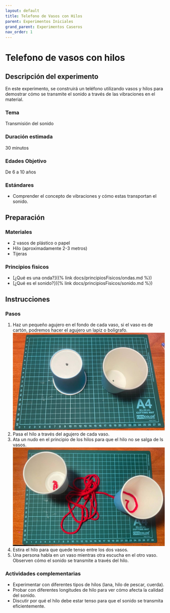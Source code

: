 ```yaml
---
layout: default
title: Telefono de Vasos con Hilos
parent: Experimentos Iniciales
grand_parent: Experimentos Caseros
nav_order: 1
---
```


# Telefono de vasos con hilos

## Descripción del experimento
En este experimento, se construirá un teléfono utilizando vasos y hilos para demostrar cómo se transmite el sonido a través de las vibraciones en el material.

### Tema 
Transmisión del sonido

### Duración estimada
30 minutos

### Edades Objetivo 
De 6 a 10 años

### Estándares
- Comprender el concepto de vibraciones y cómo estas transportan el sonido.

## Preparación
### Materiales 
- 2 vasos de plástico o papel
- Hilo (aproximadamente 2-3 metros)
- Tijeras

### Principios fisicos
- [¿Qué es una onda?]({% link docs/principiosFisicos/ondas.md %})
- [¿Qué es el sonido?]({% link docs/principiosFisicos/sonido.md %})

## Instrucciones
### Pasos 
1. Haz un pequeño agujero en el fondo de cada vaso, si el vaso es de cartón, podremos hacer el agujero un lapiz o boligrafo.
![Paso 1: Teléfono de vasos de hilo.](/assets/images/experimentosIniciales/telefonoVasos1.jpg)
2. Pasa el hilo a través del agujero de cada vaso.
3. Ata un nudo en el principio de los hilos para que el hilo no se salga de ls vasos.
![Paso 2 y 3: Teléfono de vasos de hilo.](/assets/images/experimentosIniciales/telefonoVasos2.jpg)
4. Estira el hilo para que quede tenso entre los dos vasos.
5. Una persona habla en un vaso mientras otra escucha en el otro vaso. Observen cómo el sonido se transmite a través del hilo.

### Actividades complementarias

- Experimentar con diferentes tipos de hilos (lana, hilo de pescar, cuerda).
- Probar con diferentes longitudes de hilo para ver cómo afecta la calidad del sonido.
- Discutir por qué el hilo debe estar tenso para que el sonido se transmita eficientemente.
